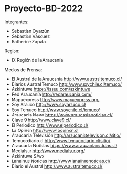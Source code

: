 # Proyecto-BD-2022

Integrantes:
- Sebastián Oyarzún
- Sebastián Vásquez
- Katherine Zapata

Region:
- IX Región de la Araucanía

Medios de Prensa:
- El Austral de la Araucanía http://www.australtemuco.cl/
- Diarios Austral Temuco	http://www.soychile.cl/temuco/
- Azkintuwe	https://issuu.com/azkintuwe
- Red Araucanía	http://redaraucania.com/
- Mapuexpress	http://www.mapuexpress.org/
- Soy Arauco	http://www.soyarauco.cl/
- Soy Temuco	http://www.soychile.cl/temuco/
- Araucania News	https://www.araucanianoticias.cl/
- Clave 9	http://www.clave9.cl/
- El Periodico 	http://www.elperiodico.cl/
- La Opiñón	http://www.laopinon.cl
- Araucania Televisión 	http://araucaniatelevision.cl/sitio/
- Temucodiario.cl	http://www.temucodiario.cl/sitio/
- Araucania Noticias	https://www.araucanianoticias.cl/
- Medialsur	http://www.medialsur.org/
- Azkintuwe	S/wp
- Lanalhue Noticias	http://www.lanalhuenoticias.cl/
- Diario el Austral	http://www.australtemuco.cl/
